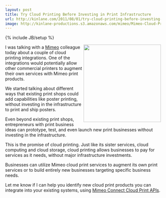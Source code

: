 ```yaml
---
layout: post
title: Try Cloud Printing Before Investing in Print Infrastructure
url: http://kinlane.com/2011/08/01/try-cloud-printing-before-investing-in-print-infrastructure/
image: http://kinlane-productions.s3.amazonaws.com/mimeo/Mimeo-Cloud-Print-1.png
---
```

{% include JB/setup %}
<p>
     <a title="Mimeo" href="http://www.mimeo.com"><img src="http://kinlane-productions.s3.amazonaws.com/mimeo/Mimeo-Cloud-Print-1.png"  width="250" align="right" /></a>
</p>

<p>
     I was talking with a <a title="Mimeo" href="http://www.mimeo.com">Mimeo</a> colleague today about a couple of cloud printing integrations. One of the integrations would potentially allow other commercial printers to augment their own services with Mimeo print products.
</p>

<p>
     We started talking about different ways that existing print shops could add capabilities like poster printing, without investing in the infrastructure to print and ship posters.
</p>

<p>
     Even beyond existing print shops, entrepreneurs with print business ideas can prototype, test, and even launch new print businesses without investing in the infrastructure.
</p>

<p>
     This is the promise of cloud printing. Just like its sister services, cloud computing and cloud storage, cloud printing allows businesses to pay for services as it needs, without major infrastructure investments.
</p>

<p>
     Businesses can utilize Mimeo cloud print services to augment its own print services or to build entirely new businesses targeting specific business needs.
</p>

<p>
     Let me know if I can help you identify new cloud print products you can integrate into your existing systems, using <a href="http://developer.mimeo.com/">Mimeo Connect Cloud Print APIs</a>.
</p>